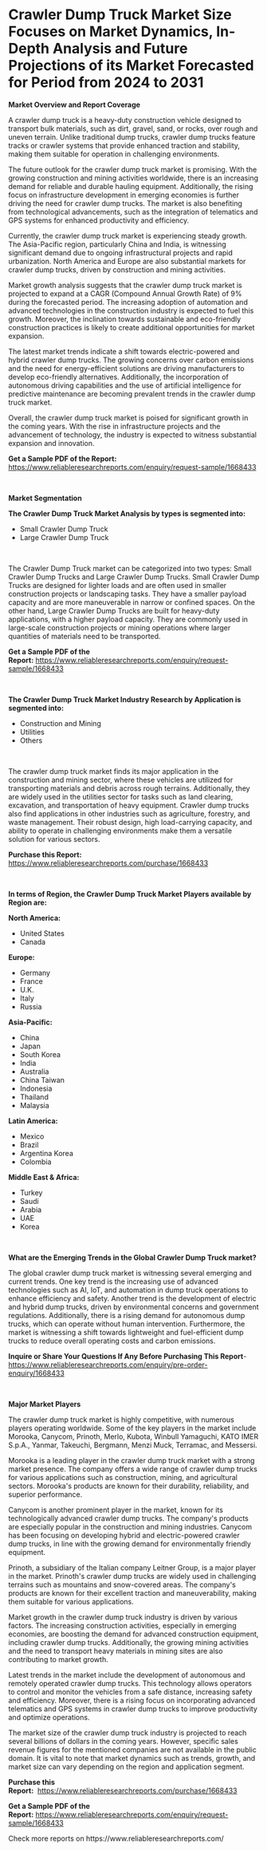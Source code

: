 <p><h1>Crawler Dump Truck Market Size Focuses on Market Dynamics, In-Depth Analysis and Future Projections of its Market Forecasted for Period from 2024 to 2031</h1></p><p><strong>Market Overview and Report Coverage</strong></p>
<p><p>A crawler dump truck is a heavy-duty construction vehicle designed to transport bulk materials, such as dirt, gravel, sand, or rocks, over rough and uneven terrain. Unlike traditional dump trucks, crawler dump trucks feature tracks or crawler systems that provide enhanced traction and stability, making them suitable for operation in challenging environments.</p><p>The future outlook for the crawler dump truck market is promising. With the growing construction and mining activities worldwide, there is an increasing demand for reliable and durable hauling equipment. Additionally, the rising focus on infrastructure development in emerging economies is further driving the need for crawler dump trucks. The market is also benefiting from technological advancements, such as the integration of telematics and GPS systems for enhanced productivity and efficiency.</p><p>Currently, the crawler dump truck market is experiencing steady growth. The Asia-Pacific region, particularly China and India, is witnessing significant demand due to ongoing infrastructural projects and rapid urbanization. North America and Europe are also substantial markets for crawler dump trucks, driven by construction and mining activities.</p><p>Market growth analysis suggests that the crawler dump truck market is projected to expand at a CAGR (Compound Annual Growth Rate) of 9% during the forecasted period. The increasing adoption of automation and advanced technologies in the construction industry is expected to fuel this growth. Moreover, the inclination towards sustainable and eco-friendly construction practices is likely to create additional opportunities for market expansion.</p><p>The latest market trends indicate a shift towards electric-powered and hybrid crawler dump trucks. The growing concerns over carbon emissions and the need for energy-efficient solutions are driving manufacturers to develop eco-friendly alternatives. Additionally, the incorporation of autonomous driving capabilities and the use of artificial intelligence for predictive maintenance are becoming prevalent trends in the crawler dump truck market.</p><p>Overall, the crawler dump truck market is poised for significant growth in the coming years. With the rise in infrastructure projects and the advancement of technology, the industry is expected to witness substantial expansion and innovation.</p></p>
<p><strong>Get a Sample PDF of the Report:</strong> <a href="https://www.reliableresearchreports.com/enquiry/request-sample/1668433">https://www.reliableresearchreports.com/enquiry/request-sample/1668433</a></p>
<p>&nbsp;</p>
<p><strong>Market Segmentation</strong></p>
<p><strong>The Crawler Dump Truck Market Analysis by types is segmented into:</strong></p>
<p><ul><li>Small Crawler Dump Truck</li><li>Large Crawler Dump Truck</li></ul></p>
<p>&nbsp;</p>
<p><p>The Crawler Dump Truck market can be categorized into two types: Small Crawler Dump Trucks and Large Crawler Dump Trucks. Small Crawler Dump Trucks are designed for lighter loads and are often used in smaller construction projects or landscaping tasks. They have a smaller payload capacity and are more maneuverable in narrow or confined spaces. On the other hand, Large Crawler Dump Trucks are built for heavy-duty applications, with a higher payload capacity. They are commonly used in large-scale construction projects or mining operations where larger quantities of materials need to be transported.</p></p>
<p><strong>Get a Sample PDF of the Report:</strong>&nbsp;<a href="https://www.reliableresearchreports.com/enquiry/request-sample/1668433">https://www.reliableresearchreports.com/enquiry/request-sample/1668433</a></p>
<p>&nbsp;</p>
<p><strong>The Crawler Dump Truck Market Industry Research by Application is segmented into:</strong></p>
<p><ul><li>Construction and Mining</li><li>Utilities</li><li>Others</li></ul></p>
<p>&nbsp;</p>
<p><p>The crawler dump truck market finds its major application in the construction and mining sector, where these vehicles are utilized for transporting materials and debris across rough terrains. Additionally, they are widely used in the utilities sector for tasks such as land clearing, excavation, and transportation of heavy equipment. Crawler dump trucks also find applications in other industries such as agriculture, forestry, and waste management. Their robust design, high load-carrying capacity, and ability to operate in challenging environments make them a versatile solution for various sectors.</p></p>
<p><strong>Purchase this Report:</strong>&nbsp; <a href="https://www.reliableresearchreports.com/purchase/1668433">https://www.reliableresearchreports.com/purchase/1668433</a></p>
<p>&nbsp;</p>
<p><strong>In terms of Region, the Crawler Dump Truck Market Players available by Region are:</strong></p>
<p>
    <p> <strong> North America: </strong>
        <ul>
            <li>United States</li>
            <li>Canada</li>
        </ul>
        </p> 
    <p> <strong> Europe: </strong>
        <ul>
            <li>Germany</li>
            <li>France</li>
            <li>U.K.</li>
            <li>Italy</li>
            <li>Russia</li>
        </ul>
        </p> 
    <p> <strong> Asia-Pacific: </strong>
        <ul>
            <li>China</li>
            <li>Japan</li>
            <li>South Korea</li>
            <li>India</li>
            <li>Australia</li>
            <li>China Taiwan</li>
            <li>Indonesia</li>
            <li>Thailand</li>
            <li>Malaysia</li>
        </ul>
        </p> 
    <p> <strong> Latin America: </strong>
        <ul>
            <li>Mexico</li>
            <li>Brazil</li>
            <li>Argentina Korea</li>
            <li>Colombia</li>
        </ul>
        </p> 
    <p> <strong> Middle East & Africa: </strong>
        <ul>
            <li>Turkey</li>
            <li>Saudi</li>
            <li>Arabia</li>
            <li>UAE</li>
            <li>Korea</li>
        </ul>
    </p>
    </p>
<p>&nbsp;</p>
<p><strong>What are the Emerging Trends in the Global Crawler Dump Truck market?</strong></p>
<p><p>The global crawler dump truck market is witnessing several emerging and current trends. One key trend is the increasing use of advanced technologies such as AI, IoT, and automation in dump truck operations to enhance efficiency and safety. Another trend is the development of electric and hybrid dump trucks, driven by environmental concerns and government regulations. Additionally, there is a rising demand for autonomous dump trucks, which can operate without human intervention. Furthermore, the market is witnessing a shift towards lightweight and fuel-efficient dump trucks to reduce overall operating costs and carbon emissions.</p></p>
<p><strong>Inquire or Share Your Questions If Any Before Purchasing This Report</strong>- <a href="https://www.reliableresearchreports.com/enquiry/pre-order-enquiry/1668433">https://www.reliableresearchreports.com/enquiry/pre-order-enquiry/1668433</a></p>
<p>&nbsp;</p>
<p><strong>Major Market Players</strong></p>
<p><p>The crawler dump truck market is highly competitive, with numerous players operating worldwide. Some of the key players in the market include Morooka, Canycom, Prinoth, Merlo, Kubota, Winbull Yamaguchi, KATO IMER S.p.A., Yanmar, Takeuchi, Bergmann, Menzi Muck, Terramac, and Messersi. </p><p>Morooka is a leading player in the crawler dump truck market with a strong market presence. The company offers a wide range of crawler dump trucks for various applications such as construction, mining, and agricultural sectors. Morooka's products are known for their durability, reliability, and superior performance. </p><p>Canycom is another prominent player in the market, known for its technologically advanced crawler dump trucks. The company's products are especially popular in the construction and mining industries. Canycom has been focusing on developing hybrid and electric-powered crawler dump trucks, in line with the growing demand for environmentally friendly equipment. </p><p>Prinoth, a subsidiary of the Italian company Leitner Group, is a major player in the market. Prinoth's crawler dump trucks are widely used in challenging terrains such as mountains and snow-covered areas. The company's products are known for their excellent traction and maneuverability, making them suitable for various applications. </p><p>Market growth in the crawler dump truck industry is driven by various factors. The increasing construction activities, especially in emerging economies, are boosting the demand for advanced construction equipment, including crawler dump trucks. Additionally, the growing mining activities and the need to transport heavy materials in mining sites are also contributing to market growth. </p><p>Latest trends in the market include the development of autonomous and remotely operated crawler dump trucks. This technology allows operators to control and monitor the vehicles from a safe distance, increasing safety and efficiency. Moreover, there is a rising focus on incorporating advanced telematics and GPS systems in crawler dump trucks to improve productivity and optimize operations. </p><p>The market size of the crawler dump truck industry is projected to reach several billions of dollars in the coming years. However, specific sales revenue figures for the mentioned companies are not available in the public domain. It is vital to note that market dynamics such as trends, growth, and market size can vary depending on the region and application segment.</p></p>
<p><strong>Purchase this Report:</strong>&nbsp;&nbsp;<a href="https://www.reliableresearchreports.com/purchase/1668433">https://www.reliableresearchreports.com/purchase/1668433</a></p>
<p></p>
<p><strong>Get a Sample PDF of the Report:</strong>&nbsp;<a href="https://www.reliableresearchreports.com/enquiry/request-sample/1668433">https://www.reliableresearchreports.com/enquiry/request-sample/1668433</a></p>
<p>Check more reports on https://www.reliableresearchreports.com/</p>